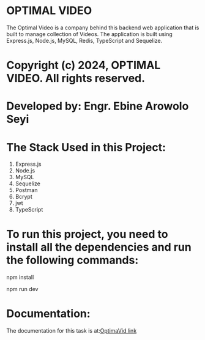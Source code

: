 # OPTIMAL VIDEO 

The Optimal Video is a company behind this backend web application that is built to manage collection of Videos. The application is built using Express.js, Node.js, MySQL, Redis, TypeScript and Sequelize.

# Copyright (c) 2024, OPTIMAL VIDEO. All rights reserved.

# Developed by: Engr. Ebine Arowolo Seyi

# The Stack Used in this Project:

1. Express.js
2. Node.js
3. MySQL
4. Sequelize
5. Postman
7. Bcrypt
8. jwt
9. TypeScript

# To run this project, you need to install all the dependencies and run the following commands:

npm install

npm run dev

# Documentation:

The documentation for this task is at:[OptimaVid link](https://documenter.getpostman.com/view/18447128/2sAYJ7fyYZ)
